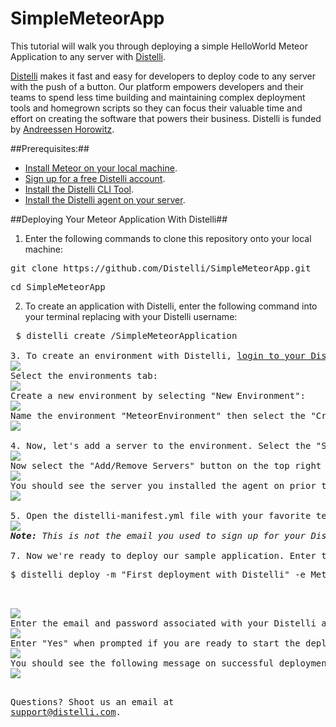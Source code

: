 # SimpleMeteorApp
This tutorial will walk you through deploying a simple HelloWorld Meteor Application to any server with <a href="https://www.distelli.com" target="_blank">Distelli</a>.

<a href="https://www.distelli.com" target="_blank">Distelli</a> makes it fast and easy for developers to deploy code to any server with the push of a button. Our platform empowers developers and their teams to spend less time building and maintaining complex deployment tools and homegrown scripts so they can focus their valuable time and effort on creating the software that powers their business. Distelli is funded by <a href="http://www.a16z.com" target="_blank">Andreessen Horowitz</a>.

##Prerequisites:##
* <a href="https://www.meteor.com/install" target="_blank">Install Meteor on your local machine</a>.
* <a href="https://www.distelli.com/signup" target="_blank">Sign up for a free Distelli account</a>.
* <a href="https://www.distelli.com/docs/setup" target="_blank">Install the Distelli CLI Tool</a>.
* <a href="https://www.distelli.com/docs/agent-setup" target = "_blank">Install the Distelli agent on your server</a>.

##Deploying Your Meteor Application With Distelli##

1. Enter the following commands to clone this repository onto your local machine:
<pre>git clone https://github.com/Distelli/SimpleMeteorApp.git</pre>
<pre>cd SimpleMeteorApp</pre>

2. To create an application with Distelli, enter the following command into your terminal replacing <username> with your Distelli username:
<pre> $ distelli create <username>/SimpleMeteorApplication

3. To create an environment with Distelli, <a href="https://www.distelli.com/login" target="_blank">login to your Distelli account<a>. Once logged in you should see the Meteor application you just created. Select the SimpleMeteorApplication:
<img src="https://monosnap.com/file/62C7YNcTLbM0fKzERMwy38w8wbEHqM.png">
Select the environments tab:
<img src="https://monosnap.com/file/mndKKqpXetldIn46QHvInlWn9fJOmJ.png">
Create a new environment by selecting "New Environment":
<img src="https://monosnap.com/file/lxsCrBn5IBptXR6h40RuTR8VosmHA8.png">
Name the environment "MeteorEnvironment" then select the "Create Environment" button:
<img src="https://monosnap.com/file/q8MCSvI0JRNq9pOvAxxYmw0x0BJUJc.png">

4. Now, let's add a server to the environment. Select the "Servers" button on the top right of the page:
<img src="https://monosnap.com/file/72MP9xzaLwXAc1kH3ZMEXDRg7PnOF9.png">
Now select the "Add/Remove Servers" button on the top right of the page:
<img src="https://monosnap.com/file/mlBY0gOOaCJIZAbctYRafLzvhfiym6.png">
You should see the server you installed the agent on prior to starting this tutorial. Add that server to the environment by selecting the add button:
<img src="https://monosnap.com/file/8p6wYuziTvsievb5eWxKzLDwnD6Npb.png">

5. Open the distelli-manifest.yml file with your favorite text editor. Replace <username> with your Distelli username:
<img src="https://monosnap.com/file/7aVg6lS9nLaHp3n6t6lBdQeQoFrrDe.png">
<i><b>Note:</b> This is not the email you used to sign up for your Distelli account, this is the unique username selected after signup.</i>

7. Now we're ready to deploy our sample application. Enter the following command into your terminal:
<pre>$ distelli deploy -m "First deployment with Distelli" -e MeteorEnvironment</pre>
<img src="https://monosnap.com/file/tQLsBhx2mbOorMn2cUa6p5DPpEoVNR.png">
Enter the email and password associated with your Distelli account:
<img src="https://monosnap.com/file/j5vJJRVf1I6taDIRBdmtWcCereBpK9.png">
Enter "Yes" when prompted if you are ready to start the deployment:
<img src="https://monosnap.com/file/bz4ABxHmClhv9hpkMcTftJ72aw4rfU.png">
You should see the following message on successful deployment:
<img src="https://monosnap.com/file/lFkdyKHNHshRKAJElRc98qPcmRAwI0.png">


Questions? Shoot us an email at <a href="mailto:support@disteli.com" target="_blank">support@distelli.com</a>.
